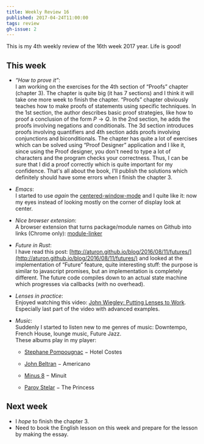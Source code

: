```yaml
---
title: Weekly Review 16
published: 2017-04-24T11:00:00
tags: review
gh-issue: 2
---
```


This is my 4th weekly review of the 16th week 2017 year. Life is good! 

<div></div><!--more-->

This week
---------

- _“How to prove it”_:  
I am working on the exercises for the 4th section of “Proofs” chapter (chapter 3). The chapter is quite big (it has 7 sections) and I think it will take one more week to finish the chapter. “Proofs” chapter obviously teaches how to make proofs of statements using specific techniques. In the 1st section, the author describes basic proof strategies, like how to proof a conclusion of the form $P \to Q$. In the 2nd section, he adds the proofs involving negations and conditionals. The 3d section introduces proofs involving quantifiers and 4th section adds proofs involving conjunctions and biconditionals. The chapter has quite a lot of exercises which can be solved using “Proof Designer” application and I like it, since using the Proof designer, you don't need to type a lot of characters and the program checks your correctness. Thus, I can be sure that I did a proof correctly which is quite important for my confidence. That's all about the book, I'll publish the solutions which definitely should have some errors when I finish the chapter 3.

- _Emacs_:  
I started to use _again_ the [centered-window-mode](https://github.com/anler/centered-window-mode) and I quite like it: now my eyes instead of looking mostly on the corner of display look at center.

- _Nice browser extension_:  
A browser extension that turns package/module names on Github into links (Chrome only): [module-linker](https://github.com/fiatjaf/module-linker)

- _Future in Rust_:  
I have read this post: [http://aturon.github.io/blog/2016/08/11/futures/](http://aturon.github.io/blog/2016/08/11/futures/) and looked at the implementation of “Future” feature, quite interesting stuff: the purpose is similar to javascript promises, but an implementation is completely different. The future code compiles down to an actual state machine which progresses via callbacks (with no overhead).

- _Lenses in practice_:  
Enjoyed watching this video: [John Wiegley: Putting Lenses to Work](https://youtu.be/QZy4Yml3LTY). Especially last part of the video with advanced examples.

- _Music_:  
Suddenly I started to listen new to me genres of music: Downtempo, French House, lounge music, Future Jazz.  
These albums play in my player:

    - [Stephane Pompougnac](https://en.wikipedia.org/wiki/Stéphane_Pompougnac) − Hotel Costes

    - [John Beltran](https://de.wikipedia.org/wiki/John_Beltran) − Americano
    
    - [Minus 8](https://fr.wikipedia.org/wiki/Minus_8) − Minuit
    
    - [Parov Stelar](https://en.wikipedia.org/wiki/Parov_Stelar) − The Princess
    
Next week
---------
- I _hope_ to finish the chapter 3.
- Need to book the English lesson on this week and prepare for the lesson by making the essay.
